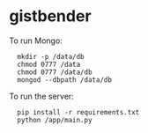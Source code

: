 # gistbender

To run Mongo:
```
  mkdir -p /data/db
  chmod 0777 /data
  chmod 0777 /data/db
  mongod --dbpath /data/db
```
To run the server:
```
  pip install -r requirements.txt
  python /app/main.py
  ```
